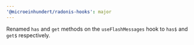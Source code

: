 ```yaml
---
'@microeinhundert/radonis-hooks': major
---
```


Renamed `has` and `get` methods on the `useFlashMessages` hook to `has$` and `get$` respectively.
